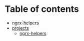 # Table of contents

* [ngrx-helpers](README.md)
* [projects](projects/README.md)
  * [ngrx-helpers](projects/ngrx-helpers.md)

